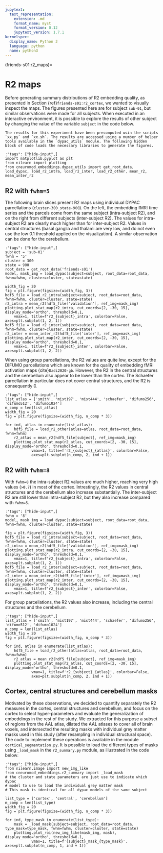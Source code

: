 ```yaml
---
jupytext:
  text_representation:
    extension: .md
    format_name: myst
    format_version: 0.12
    jupytext_version: 1.7.1
kernelspec:
  display_name: Python 3
  language: python
  name: python3
---
```

(friends-s01:r2_maps)=
# R2 maps 
Before generating summary distributions of R2 embedding quality, as presented in Section {ref}`friends-s01:r2_cortex`, we wanted to visually inspect the maps. The figures presented here are for subject `sub-01`, but similar observations were made for all subjects. When executed in an interactive environment, it is possible to explore the results of other subject by changing the value of the variable `subject` in the code below. 

```{admonition} Computational reproducibility 
The results for this experiment have been precomputed usin the scripts `xx.py` and `xx.sh`. The results are accessed using a number of helper tools available in the `dypac_utils` module. The following hidden block of code loads the necessary libraries to generate the figures.
```

```{code-cell} ipython3
:"tags": ["hide-input",]
import matplotlib.pyplot as plt
from nilearn import plotting
from cneuromod_embeddings.dypac_utils import get_root_data, load_dypac, load_r2_intra, load_r2_inter, load_r2_other, mean_r2, mean_inter_r2
```

## R2 with `fwhm=5`

The following brain slices present R2 maps using individual DYPAC parcellations (`cluster-300_state-900`). On the left, the embedding fMRI time series and the parcels come from the same subject (intra-subject R2), and on the right from different subjects (inter-subject R2). The values for intra-subject R2 are clearly much higher than for inter-subject R2. Values in central structures (basal ganglia and thalami are very low, and do not even use the low 0.1 threshold applied on the visualization). A similar observation can be done for the cerebellum. 

```{code-cell} ipython3
:"tags": ["hide-input",]
subject = 'sub-01'
fwhm = '5'
cluster = 300
state = 900
root_data = get_root_data('friends-s01')
model, mask_img = load_dypac(subject=subject, root_data=root_data, fwhm=fwhm, cluster=cluster, state=state)

width_fig = 20
fig = plt.figure(figsize=(width_fig, 3))
hdf5_file = load_r2_intra(subject=subject, root_data=root_data, fwhm=fwhm, cluster=cluster, state=state)
r2_intra = mean_r2(hdf5_file['validation'], ref_img=mask_img)
plotting.plot_stat_map(r2_intra, cut_coords=[2, -30, 15], display_mode='ortho', threshold=0.1, 
    vmax=1, title=f'r2_{subject}_intra', colorbar=False, axes=plt.subplot(1, 2, 1))
hdf5_file = load_r2_inter(subject=subject, root_data=root_data, fwhm=fwhm, cluster=cluster, state=state)
r2_inter = mean_inter_r2(hdf5_file['inter'], ref_img=mask_img)
plotting.plot_stat_map(r2_inter, cut_coords=[2, -30, 15], display_mode='ortho', threshold=0.1, 
    vmax=1, title=f'r2_{subject}_inter', colorbar=False, axes=plt.subplot(1, 2, 2))
```

When using group parcellations, the R2 values are quite low, except for the DIFUMO parcellations which are known for the quality of embedding fMRI activation maps {cite}`Dadi2020-gb`. However, the R2 in the central structures and the cerebellum also appear to be lower than the cortex. The Schaefer parcellation in particular does not cover central structures, and the R2 is consequently 0. 

```{code-cell} ipython3
:"tags": ["hide-input",]
list_atlas = ['smith', 'mist197', 'mist444', 'schaefer', 'difumo256', 'difumo512', 'difumo1024']
n_comp = len(list_atlas)
width_fig = 20
fig = plt.figure(figsize=(width_fig, n_comp * 3))

for ind, atlas in enumerate(list_atlas):
    hdf5_file = load_r2_other(atlas=atlas, root_data=root_data, fwhm=fwhm)
    r2_atlas = mean_r2(hdf5_file[subject], ref_img=mask_img)
    plotting.plot_stat_map(r2_atlas, cut_coords=[2, -30, 15], display_mode='ortho', threshold=0.1, 
            vmax=1, title=f'r2_{subject}_{atlas}', colorbar=False, 
            axes=plt.subplot(n_comp, 2, ind + 1))
```

## R2 with `fwhm=8`
With `fwhm=8` the intra-subject R2 values are much higher, reaching very high values (`>0.7`) in most of the cortex. Intrestingly, the R2 values in central structures and the cerebellum also increase substantially. The inter-subject R2 are still lower than intra-subject R2, but they also increase compared with `fwhm=5`. 

```{code-cell} ipython3
:"tags": ["hide-input",]
fwhm = '8'
model, mask_img = load_dypac(subject=subject, root_data=root_data, fwhm=fwhm, cluster=cluster, state=state)

fig = plt.figure(figsize=(width_fig, 3))
hdf5_file = load_r2_intra(subject=subject, root_data=root_data, fwhm=fwhm, cluster=cluster, state=state)
r2_intra = mean_r2(hdf5_file['validation'], ref_img=mask_img)
plotting.plot_stat_map(r2_intra, cut_coords=[2, -30, 15], display_mode='ortho', threshold=0.1,
    vmax=1, title=f'r2_{subject}_intra', colorbar=False, axes=plt.subplot(1, 2, 1))
hdf5_file = load_r2_inter(subject=subject, root_data=root_data, fwhm=fwhm, cluster=cluster, state=state)
r2_inter = mean_inter_r2(hdf5_file['inter'], ref_img=mask_img)
plotting.plot_stat_map(r2_inter, cut_coords=[2, -30, 15], display_mode='ortho', threshold=0.1,
    vmax=1, title=f'r2_{subject}_inter', colorbar=False, axes=plt.subplot(1, 2, 2))
```
For group parcellations, the R2 values also increase, including the central structures and the cerebellum. 
```{code-cell} ipython3
:"tags": ["hide-input",]
list_atlas = ['smith', 'mist197', 'mist444', 'schaefer', 'difumo256', 'difumo512', 'difumo1024']
n_comp = len(list_atlas)
width_fig = 20
fig = plt.figure(figsize=(width_fig, n_comp * 3))

for ind, atlas in enumerate(list_atlas):
    hdf5_file = load_r2_other(atlas=atlas, root_data=root_data, fwhm=fwhm)
    r2_atlas = mean_r2(hdf5_file[subject], ref_img=mask_img)
    plotting.plot_stat_map(r2_atlas, cut_coords=[2, -30, 15], display_mode='ortho', threshold=0.1,
            vmax=1, title=f'r2_{subject}_{atlas}', colorbar=False,
            axes=plt.subplot(n_comp, 2, ind + 1))
```

## Cortex, central structures and cerebellum masks
Motivated by these observations, we decided to quantify separately the R2 measures in the cortex, central structures and cerebellum, and focus on the cortex to select hyper-parameters and evaluate the generalization of embeddings in the rest of the study. We extracted for this purpose a subset of regions from the AAL atlas, dilated the AAL atlases to cover all of brain voxels, and intersected the resulting masks with individual grey matter masks used in this study (after resampling in individual structural space). The code to implement these operations is available in the module `cortical_segmentation.py`. It is possible to load the different types of masks using `_load_mask` in the `r2_summary.py` module, as illustrated in the code below: 
```{code-cell} ipython3
:"tags": ["hide-input",]
from nilearn.image import new_img_like
from cneuromod_embeddings.r2_summary import _load_mask
# the cluster and state parameters are just use to indicate which dypac 
# model to use to load the individual grey matter mask
# This mask is identical for all dypac models of the same subject

list_type = ['cortex', 'central', 'cerebellum']
n_comp = len(list_type)
width_fig = 20
fig = plt.figure(figsize=(width_fig, n_comp * 3))

for ind, type_mask in enumerate(list_type):
    mask = _load_mask(subject=subject, root_data=root_data, type_mask=type_mask, fwhm=fwhm, cluster=cluster, state=state)
    plotting.plot_roi(new_img_like(mask_img, mask), display_mode='ortho', threshold=0.1,
            vmax=1, title=f'{subject}_mask_{type_mask}', axes=plt.subplot(n_comp, 1, ind + 1))

```


